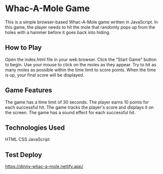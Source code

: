 # Whac-A-Mole Game
This is a simple browser-based Whac-A-Mole game written in JavaScript. In this game, the player needs to hit the mole that randomly pops up from the holes with a hammer before it goes back into hiding.

## How to Play
Open the index.html file in your web browser.
Click the "Start Game" button to begin.
Use your mouse to click on the moles as they appear.
Try to hit as many moles as possible within the time limit to score points.
When the time is up, your final score will be displayed.

## Game Features
The game has a time limit of 30 seconds.
The player earns 10 points for each successful hit.
The game tracks the player's score and displays it on the screen.
The game has a sound effect for each successful hit.

## Technologies Used
HTML
CSS
JavaScript

## Test Deploy
https://dinny-whac-a-mole.netlify.app/
